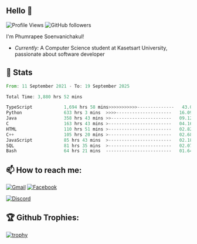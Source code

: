 
<h2>Hello 👋</h2> 

![Profile Views](https://komarev.com/ghpvc/?username=Homiez09&label=Profile%20views&color=0e75b6&style=flat)
![GitHub followers](https://img.shields.io/github/followers/HomieZ09.svg?style=social&label=Follow)


I'm Phumrapee Soenvanichakul!

- <i>Currently:</i> A Computer Science student at Kasetsart University, passionate about software developer

<h2>👀 Stats</h2>

<!--START_SECTION:waka-->

```rust
From: 11 September 2021 - To: 19 September 2025

Total Time: 3,880 hrs 52 mins

TypeScript            1,694 hrs 58 mins>>>>>>>>>>>--------------   43.08 %
Python                633 hrs 3 mins  >>>>---------------------   16.09 %
Java                  358 hrs 43 mins >>-----------------------   09.12 %
C                     163 hrs 43 mins >------------------------   04.16 %
HTML                  110 hrs 51 mins >------------------------   02.82 %
C++                   105 hrs 20 mins >------------------------   02.68 %
JavaScript            85 hrs 43 mins  >------------------------   02.18 %
SQL                   81 hrs 35 mins  >------------------------   02.07 %
Bash                  64 hrs 21 mins  -------------------------   01.64 %
```

<!--END_SECTION:waka-->

<h2>📫 How to reach me:</h2>

<a href="mailto:phumrapeesoen1@gmail.com">![Gmail](https://img.shields.io/badge/Gmail-D14836?style=for-the-badge&logo=gmail&logoColor=white)</a> 
<a href="https://web.facebook.com/phumrapee.soenvanichakul.3/">![Facebook](https://img.shields.io/badge/Facebook-4267B2?style=for-the-badge&logo=facebook&logoColor=white)</a>

<a href="https://discord.gg/EWnAEUtFVm">![Discord](https://discord.c99.nl/widget/theme-1/297740667784921089.png)</a> 

<h2>🏆 Github Trophies:</h2>

[![trophy](https://github-profile-trophy.vercel.app/?username=Homiez09&theme=discord&row=1)](https://github.com/ryo-ma/github-profile-trophy)
